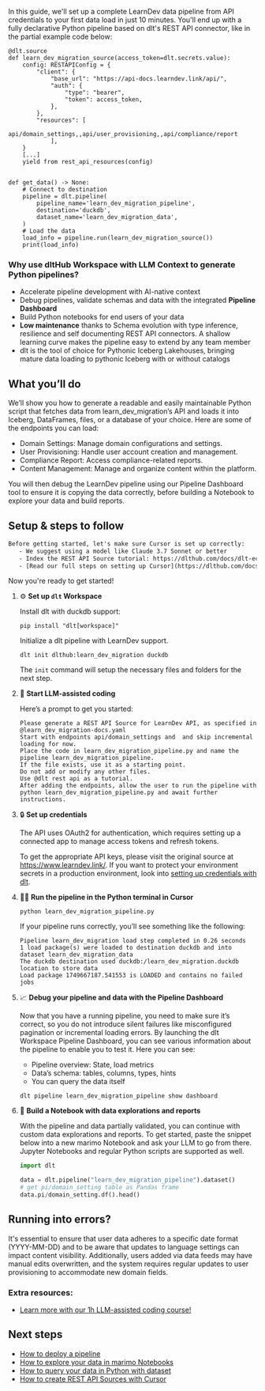 In this guide, we'll set up a complete LearnDev data pipeline from API credentials to your first data load in just 10 minutes. You'll end up with a fully declarative Python pipeline based on dlt's REST API connector, like in the partial example code below:

```python-outcome
@dlt.source
def learn_dev_migration_source(access_token=dlt.secrets.value):
    config: RESTAPIConfig = {
        "client": {
            "base_url": "https://api-docs.learndev.link/api/",
            "auth": {
                "type": "bearer",
                "token": access_token,
            },
        },
        "resources": [
            api/domain_settings,,api/user_provisioning,,api/compliance/report
            ],
    }
    [...]
    yield from rest_api_resources(config)


def get_data() -> None:
    # Connect to destination
    pipeline = dlt.pipeline(
        pipeline_name='learn_dev_migration_pipeline',
        destination='duckdb',
        dataset_name='learn_dev_migration_data', 
    )
    # Load the data
    load_info = pipeline.run(learn_dev_migration_source())
    print(load_info) 
```

### Why use dltHub Workspace with LLM Context to generate Python pipelines?

- Accelerate pipeline development with AI-native context
- Debug pipelines, validate schemas and data with the integrated **Pipeline Dashboard**
- Build Python notebooks for end users of your data
- **Low maintenance** thanks to Schema evolution with type inference, resilience and self documenting REST API connectors. A shallow learning curve makes the pipeline easy to extend by any team member
- dlt is the tool of choice for Pythonic Iceberg Lakehouses, bringing mature data loading to pythonic Iceberg with or without catalogs

## What you’ll do

We’ll show you how to generate a readable and easily maintainable Python script that fetches data from learn_dev_migration’s API and loads it into Iceberg, DataFrames, files, or a database of your choice. Here are some of the endpoints you can load:

- Domain Settings: Manage domain configurations and settings.
- User Provisioning: Handle user account creation and management.
- Compliance Report: Access compliance-related reports.
- Content Management: Manage and organize content within the platform.

You will then debug the LearnDev pipeline using our Pipeline Dashboard tool to ensure it is copying the data correctly, before building a Notebook to explore your data and build reports.

## Setup & steps to follow

```default
Before getting started, let's make sure Cursor is set up correctly:
   - We suggest using a model like Claude 3.7 Sonnet or better
   - Index the REST API Source tutorial: https://dlthub.com/docs/dlt-ecosystem/verified-sources/rest_api/ and add it to context as **@dlt rest api**
   - [Read our full steps on setting up Cursor](https://dlthub.com/docs/dlt-ecosystem/llm-tooling/cursor-restapi#23-configuring-cursor-with-documentation)
```

Now you're ready to get started!

1. ⚙️ **Set up `dlt` Workspace**
    
    Install dlt with duckdb support:
    ```shell
    pip install "dlt[workspace]"
    ```

    Initialize a dlt pipeline with LearnDev support.
    ```shell
    dlt init dlthub:learn_dev_migration duckdb
    ```

    The `init` command will setup the necessary files and folders for the next step.
    
2. 🤠 **Start LLM-assisted coding**
    
    Here’s a prompt to get you started:
    
    ```prompt
    Please generate a REST API Source for LearnDev API, as specified in @learn_dev_migration-docs.yaml 
    Start with endpoints api/domain_settings and  and skip incremental loading for now. 
    Place the code in learn_dev_migration_pipeline.py and name the pipeline learn_dev_migration_pipeline. 
    If the file exists, use it as a starting point. 
    Do not add or modify any other files. 
    Use @dlt rest api as a tutorial. 
    After adding the endpoints, allow the user to run the pipeline with python learn_dev_migration_pipeline.py and await further instructions.
    ```

    
3. 🔒 **Set up credentials** 
    
    The API uses OAuth2 for authentication, which requires setting up a connected app to manage access tokens and refresh tokens.
    
    To get the appropriate API keys, please visit the original source at https://www.learndev.link/.
    If you want to protect your environment secrets in a production environment, look into [setting up credentials with dlt](https://dlthub.com/docs/walkthroughs/add_credentials).
    
4. 🏃‍♀️ **Run the pipeline in the Python terminal in Cursor**
    
    ```shell
    python learn_dev_migration_pipeline.py
    ```
    
    If your pipeline runs correctly, you’ll see something like the following:
    
    ```shell
    Pipeline learn_dev_migration load step completed in 0.26 seconds
    1 load package(s) were loaded to destination duckdb and into dataset learn_dev_migration_data
    The duckdb destination used duckdb:/learn_dev_migration.duckdb location to store data
    Load package 1749667187.541553 is LOADED and contains no failed jobs
    ```
    
5. 📈 **Debug your pipeline and data with the Pipeline Dashboard**

    Now that you have a running pipeline, you need to make sure it’s correct, so you do not introduce silent failures like misconfigured pagination or incremental loading errors. By launching the dlt Workspace Pipeline Dashboard, you can see various information about the pipeline to enable you to test it. Here you can see:
    - Pipeline overview: State, load metrics
    - Data’s schema: tables, columns, types, hints
    - You can query the data itself
    
    ```shell
    dlt pipeline learn_dev_migration_pipeline show dashboard
    ```
    
6. 🐍 **Build a Notebook with data explorations and reports**

    With the pipeline and data partially validated, you can continue with custom data explorations and reports. To get started, paste the snippet below into a new marimo Notebook and ask your LLM to go from there. Jupyter Notebooks and regular Python scripts are supported as well.

    
    ```python
    import dlt

   data = dlt.pipeline("learn_dev_migration_pipeline").dataset()
   # get pi/domain_setting table as Pandas frame
   data.pi/domain_setting.df().head()
    ```

## Running into errors?

It's essential to ensure that user data adheres to a specific date format (YYYY-MM-DD) and to be aware that updates to language settings can impact content visibility. Additionally, users added via data feeds may have manual edits overwritten, and the system requires regular updates to user provisioning to accommodate new domain fields.

### Extra resources:

- [Learn more with our 1h LLM-assisted coding course!](https://www.youtube.com/watch?v=GGid70rnJuM)

## Next steps

- [How to deploy a pipeline](https://dlthub.com/docs/walkthroughs/deploy-a-pipeline)
- [How to explore your data in marimo Notebooks](https://dlthub.com/docs/general-usage/dataset-access/marimo)
- [How to query your data in Python with dataset](https://dlthub.com/docs/general-usage/dataset-access/dataset)
- [How to create REST API Sources with Cursor](https://dlthub.com/docs/dlt-ecosystem/llm-tooling/cursor-restapi)

